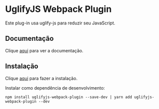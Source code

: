 # UglifyJS Webpack Plugin

Este plug-in usa uglify-js para reduzir seu JavaScript.

## Documentação

Clique [aqui](https://github.com/webpack-contrib/uglifyjs-webpack-plugin) para ver a documentação.

## Instalação

Clique [aqui](https://www.npmjs.com/package/uglifyjs-webpack-plugin) para fazer a instalação.

Instalar como dependência de desenvolvimento:

```
npm install uglifyjs-webpack-plugin --save-dev | yarn add uglifyjs-webpack-plugin --dev
```